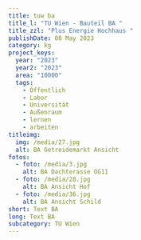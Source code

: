 ```yaml
---
title: tuw ba
title_l: "TU Wien - Bauteil BA "
title_zzl: "Plus Energie Hochhaus "
publishDate: 08 May 2023
category: kg
project_keys:
  year: "2023"
  year2: "2023"
  area: "10000"
  tags:
    - Öffentlich
    - Labor
    - Universität
    - Außenraum
    - lernen
    - arbeiten
titleimg:
  img: /media/27.jpg
  alt: BA Getreidemarkt Ansicht
fotos:
  - foto: /media/3.jpg
    alt: BA Dachterasse OG11
  - foto: /media/28.jpg
    alt: BA Ansicht Hof
  - foto: /media/36.jpg
    alt: BA Ansicht Schild
short: Text BA
long: Text BA
subcategory: TU Wien
---
```

